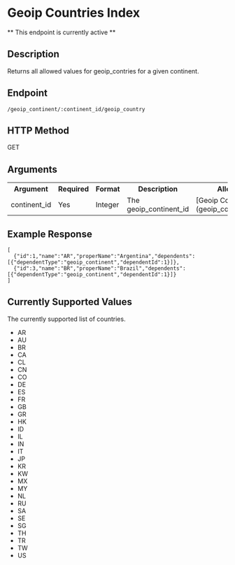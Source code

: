 # Geoip Countries Index
** This endpoint is currently active **

## Description
Returns all allowed values for geoip_contries for a given continent.

## Endpoint
`/geoip_continent/:continent_id/geoip_country`

## HTTP Method
GET

## Arguments
<table>
  <tr>
    <th>Argument</th>
    <th>Required</th>
    <th>Format</th>
    <th>Description</th>
    <th>Allowed Values</th>
  </tr>
  <tr>
    <td>continent_id</td>
    <td>Yes</td>
    <td>Integer</td>
    <td>The geoip_continent_id</td>
    <td>[Geoip Continents Index](geoip_continents_index.md)</td>
  </tr>
</table>

## Example Response

```
[
  {"id":1,"name":"AR","properName":"Argentina","dependents":[{"dependentType":"geoip_continent","dependentId":1}]},
  {"id":3,"name":"BR","properName":"Brazil","dependents":[{"dependentType":"geoip_continent","dependentId":1}]}
]
```

## Currently Supported Values
The currently supported list of countries.

* AR
* AU
* BR
* CA
* CL
* CN
* CO
* DE
* ES
* FR
* GB
* GR
* HK
* ID
* IL
* IN
* IT
* JP
* KR
* KW
* MX
* MY
* NL
* RU
* SA
* SE
* SG
* TH
* TR
* TW
* US
